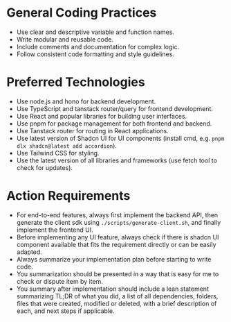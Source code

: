 # General Coding Practices

- Use clear and descriptive variable and function names.
- Write modular and reusable code.
- Include comments and documentation for complex logic.
- Follow consistent code formatting and style guidelines.

# Preferred Technologies

- Use node.js and hono for backend development.
- Use TypeScript and tanstack router/query for frontend development.
- Use React and popular libraries for building user interfaces.
- Use pnpm for package management for both frontend and backend.
- Use Tanstack router for routing in React applications.
- Use latest version of Shadcn UI for UI components (install cmd, e.g. `pnpm dlx shadcn@latest add accordion`).
- Use Tailwind CSS for styling.
- Use the latest version of all libraries and frameworks (use fetch tool to check for updates).

# Action Requirements

- For end-to-end features, always first implement the backend API, then generate the client sdk using `./scripts/generate-client.sh`, and finally implement the frontend UI.
- Before implementing any UI feature, always check if there is shadcn UI component available that fits the requirement directly or can be easily adapted.
- Always summarize your implementation plan before starting to write code.
- You summarization should be presented in a way that is easy for me to check or dispute item by item.
- You summary after implementation should include a lean statement summarizing TL;DR of what you did, a list of all dependencies, folders, files that were created, modified or deleted, with a brief description of each, and next steps if applicable.
